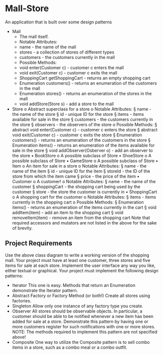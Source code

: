 # Mall-Store
An application that is built over some design patterns

- Mall
  - The mall itself.
  - Notable Attributes:
  - name - the name of the mall
  - stores - a collection of stores of different types
  - customers - the customers currently in the mall
  - Possible Methods:
  - void enter(Customer c) - customer c enters the mall
  - void exit(Customer c) - customer c exits the mall
  - ShoppingCart getShoppingCart - returns an empty shopping cart
  - Enumeration customers() - returns an enumeration of the customers in the mall
  - Enumeration stores() - returns an enumeration of the stores in the mall
  - void addStore(Store s) - add a store to the mall
- Store
o Abstract superclass for a store
o Notable Attributes:
§ name - the name of the store
§ id - unique ID for the store
§ items - items available for sale in the store
§ customers - the customers currently in the store
§ observers - the observers of the store
o Possible Methods:
§ abstract void enter(Customer c) - customer c enters the store
§ abstract void exit(Customer c) - customer c exits the store
§ Enumeration customers() - returns an enumeration of the customers in the
store
§ Enumeration items() - returns an enumeration of the items available for sale
in the store
§ void addObserver(Osberver o) - add an observer to the store
• BookStore
o A possible subclass of Store
• ShoeStore
o A possible subclass of Store
• GameStore
o A possible subclass of Store
• Item
o An item for sale in a store
o Notable Attributes:
§ name - the name of the item
§ id - unique ID for the item
§ storeId - the ID of the store from which the item came
§ price - the price of the item
• Customer
o A customer!
o Notable Attributes:
§ name - the name of the customer
§ shoppingCart - the shopping cart being used by the customer
§ store - the store the customer is currently in
• ShoppingCart
o A shopping cart for the customer
o Notable Attributes:
§ items - items currently in the shopping cart
o Possible Methods:
§ Enumeration items() - returns an enumeration of the items currently in the
cart
§ void addItem(item) - add an item to the shopping cart
§ void removeItem(item) - remove an item from the shopping cart
Note that required accessors and mutators are not listed in the above for the sake of brevity.

## Project	Requirements	
Use the above class diagram to write a working version of the shopping mall.
Your project must have at least one customer, three stores and five items for sale at each store.
Implement the user interface any way you like, either textual or graphical.
Your project must implement the following design patterns:
* Iterator
This one is easy. Methods that return an Enumeration demonstrate the Iterator pattern.
* Abstract Factory or Factory Method (or both!)
Create all stores using factories.
* Singleton
Allow only one instance of any factory type you create.
* Observer
All stores should be observable objects. In particular, a customer should be able to be notified
whenever a new item has been added for sale at a store. Demonstrate this pattern by having one or
more customers register for such notifications with one or more stores.
NOTE: The methods required to implement this pattern are not specified above!
* Composite
One way to utilize the Composite pattern is to sell combo items in a store, such as a combo meal or
a combo outfit. 
